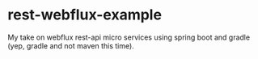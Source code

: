 # rest-webflux-example
My take on webflux rest-api micro services using spring boot and gradle (yep, gradle and not maven this time).
